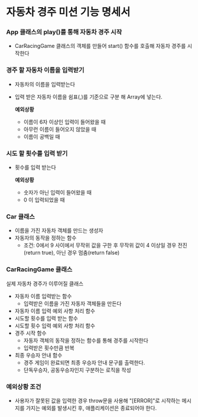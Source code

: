 # 자동차 경주 미션 기능 명세서

### App 클래스의 play()를 통해 자동차 경주 시작
- CarRacingGame 클래스의 객체를 만들어 start() 함수를 호출해 자동차 경주를 시작한다

### 경주 할 자동차 이름을 입력받기
- 자동차의 이름을 입력받는다
- 입력 받은 자동차 이름을 쉼표(,)를 기준으로 구분 해 Array에 넣는다.
    
    **예외상황**
    - 이름이 6자 이상인 입력이 들어왔을 때
    - 아무런 이름이 들어오지 않았을 때
    - 이름이 공백일 때
    

### 시도 할 횟수를 입력 받기
- 횟수를 입력 받는다

    **예외상황**
    - 숫자가 아닌 입력이 들어왔을 때
    - 0 이 입력되었을 때

### Car 클래스
- 이름을 가진 자동차 객체를 만드는 생성자
- 자동자의 동작을 정하는 함수
    - 조건: 0에서 9 사이에서 무작위 값을 구한 후 무작위 값이 4 이상일 경우 전진(return true), 아닌 경우 멈춤(return false)

### CarRacingGame 클래스
실제 자동차 경주가 이루어질 클래스
- 자동차 이름 입력받는 함수
    - 입력받은 이름을 가진 자동자 객체들을 만든다
- 자동차 이름 입력 예외 사항 처리 함수
- 시도할 횟수를 입력 받는 함수
- 시도할 횟수 입력 예외 사항 처리 함수
- 경주 시작 함수
    - 자동자 객체의 동작을 정하는 함수를 통해 경주를 시작한다
    - 입력받은 횟수만큼 반복
- 최종 우승자 안내 함수
    - 경주 게임이 완료되면 최종 우승자 안내 문구를 출력한다.
    - 단독우승자, 공동우승자인지 구분하는 로직을 작성

### 예외상황 조건
- 사용자가 잘못된 값을 입력한 경우 throw문을 사용해 "[ERROR]"로 시작하는 메시지를 가지는 예외를 발생시킨 후, 애플리케이션은 종료되어야 한다.